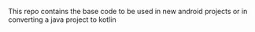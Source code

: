 This repo contains the base code to be used in new android projects or in converting a java project to kotlin

